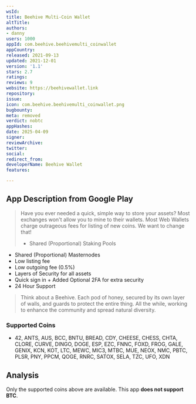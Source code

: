 ```yaml
---
wsId: 
title: Beehive Multi-Coin Wallet
altTitle: 
authors:
- danny
users: 1000
appId: com.beehive.beehivemulti_coinwallet
appCountry: 
released: 2021-09-13
updated: 2021-12-01
version: '1.1'
stars: 2.7
ratings: 
reviews: 9
website: https://beehivewallet.link
repository: 
issue: 
icon: com.beehive.beehivemulti_coinwallet.png
bugbounty: 
meta: removed
verdict: nobtc
appHashes: 
date: 2025-04-09
signer: 
reviewArchive: 
twitter: 
social: 
redirect_from: 
developerName: Beehive Wallet
features: 

---
```


## App Description from Google Play 

> Have you ever needed a quick, simple way to store your assets? Most exchanges won't allow you to mine to their wallets. Most Web Wallets charge outrageous fees for listing of new coins. We want to change that!
>
> - Shared (Proportional) Staking Pools
- Shared (Proportional) Masternodes
- Low listing fee
- Low outgoing fee (0.5%)
- Layers of Security for all assets
- Quick sign in + Added Optional 2FA for extra security
- 24 Hour Support
>
> Think about a Beehive. Each pod of honey, secured by its own layer of walls, and guards to protect the entire thing. All the while, working to enhance the community and spread natural diversity.

### Supported Coins 

- 42, ANTS, AUS, BCC, BNTU, BREAD, CDY, CHEESE, CHESS, CHTA, 
CLORE, CURVE, DINGO, DOGE, ESP, EZC, FNNC, FOXD, FROG, GALE, 
GENIX, KCN, KOT, LTC, MEWC, MIC3, MTBC, MUE, NEOX, NMC, PBTC, 
PLSR, PNY, PPCM, QOGE, RNRC, SATOX, SELA, TZC, UFO, XDN 

## Analysis 

Only the supported coins above are available. This app **does not support BTC**. 